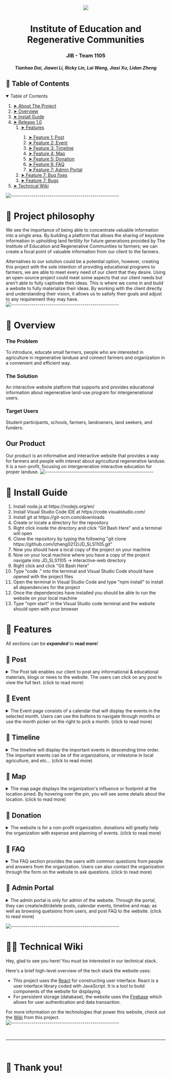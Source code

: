 <p align="center"> 
  <img src="https://github.com/lzheng0212/JD_SLS1105/blob/main/GIF/main.png?raw=true">
<!--   <img src="https://icons-for-free.com/iconfiles/png/512/ant+design+++outlined+icons+block-1324441552634165667.png" alt="Logo" width="80px" height="80px"> -->
</p>
<h1 align="center"> Institute of Education and Regenerative Communities </h1>
<h3 align="center"> JIB - Team 1105 </h3>
<h5 align="center"> 
  Tianhao Dai, 
  Jiawei Li, 
Ricky Lin, 
Lai Wang, 
Jiaxi Xu, 
Lidan Zheng
 </h5>


<!-- TABLE OF CONTENTS -->
<h2 id="table-of-contents"> 📖 Table of Contents</h2>

<details open="open">
  <summary>Table of Contents</summary>
  <ol>
    <li><a href="#projectPhilosophy"> ➤ About The Project</a></li>
    <li><a href="#overview"> ➤ Overview</a></li>
    <li><a href="#install"> ➤ Install Guide</a></li>
    <li><a href="#feature"> ➤ Release 1.0 </a>
       <ol>
        <li><a href="#feature"> ➤ Features </a></li>
        <ol>
          <li><a href="#post"> ➤ Feature 1: Post </a></li>
          <li><a href="#event"> ➤ Feature 2: Event </a></li>
          <li><a href="#timeline"> ➤ Feature 3: Timeline </a></li>
          <li><a href="#map"> ➤ Feature 4: Map </a></li>
          <li><a href="#donation"> ➤ Feature 5: Donation </a></li>
          <li><a href="#faq"> ➤ Feature 6: FAQ </a></li>
          <li><a href="#admin"> ➤ Feature 7: Admin Portal </a></li>
        </ol>
        <li><a href="#bugFixes"> ➤ Feature 7: Bug fixes </a></li>
        <li><a href="#bugs"> ➤ Feature 7: Bugs </a></li>
       </ol>
    </li>
    <li><a href="#wiki"> ➤ Technical Wiki</a></li>
  </ol>
</details>

![-----------------------------------------------------](https://raw.githubusercontent.com/andreasbm/readme/master/assets/lines/rainbow.png)
# 🧐 Project philosophy <a id="projectPhilosophy"></a>

We see the importance of being able to concentrate valuable information into a single area. By building a platform that allows the sharing of keystone information in upholding land fertility for future generations provided by The Institute of Education and Regenerative Communities to farmers; we can create a focal point of valuable information from our client to the farmers. 

Alternatives to our solution could be a potential option, however, creating this project with the sole intention of providing educational programs to farmers, we are able to meet every need of our client that they desire. Using an open-source project could meet some aspects that our client needs but aren’t able to fully captivate their ideas. This is where we come in and build a website to fully materialize their ideas. By working with the client directly and understanding their vision, it allows us to satisfy their goals and adjust to any requirement they may have. 
![-----------------------------------------------------](https://raw.githubusercontent.com/andreasbm/readme/master/assets/lines/rainbow.png)

# 📒 Overview <a id="overview"></a>

### The Problem
To introduce, educate small farmers, people who are interested in agriculture in regenerative landuse and connect farmers and organization in a convenient and efficient way.


### The Solution
An interactive website platform that supports and provides educational information about regenerative land-use program for intergenerational users.


### Target Users
Student participants, schools, farmers, landowners, land seekers, and funders.

## Our Product
Our product is an informative and interactive website that provides a way for farmers and people with interest about agricultural regenerative landuse. It is a non-profit, focusing on intergeneration interactive education for proper landuse.
![-----------------------------------------------------](https://raw.githubusercontent.com/andreasbm/readme/master/assets/lines/rainbow.png)
# 📒 Install Guide<a id="install"></a>
<ol>
  <li>Install node.js at https://nodejs.org/en/</li>
  <li>Install Visual Studio Code IDE at https://code.visualstudio.com/</li>
  <li>Install git at https://git-scm.com/downloads</li>
  <li>Create or locate a directory for the repository</li>
  <li>Right click inside the directory and click "Git Bash Here" and a terminal will open</li>
  <li>Clone the repository by typing the following "git clone https://github.com/lzheng0212/JD_SLS1105.git"</li>
  <li>Now you should have a local copy of the project on your machine</li>
  <li>Now on your local machine where you have a copy of the project navigate into JD_SLS1105 -> interactive-web directory</li>
  <li>Right click and click "Git Bash Here"</li>
  <li>Type "code ." into the terminal and Visual Studio Code should have opened with the project files</li>
  <li>Open the terminal in Visual Studio Code and type "npm install" to install all dependencies for the project</li>
  <li>Once the dependencies have installed you should be able to run the website on your local machine</li>
  <li>Type "npm start" in the Visual Studio code terminal and the website should open with your browser</li>
</ol>


# 📲 Features <a id="feature"></a>
All sections can be **_expanded_** to **read more**!
## 🌟  Post <a id="post"></a>
<details>
  <summary>The Post tab enables our client to post any informational & educational materials, blogs or news to the website. The users can click on any post to view the full text. (click to read more)</summary>
  
  <img src="https://github.com/lzheng0212/JD_SLS1105/blob/main/GIF/post.png?raw=true">
</details>



## 🌟  Event <a id="event"></a>
<details>
  <summary>
The Event page consists of a calendar that will display the events in the selected month. Users can use the buttons to navigate through months or use the month picker on the right to pick a month. (click to read more)
  </summary>
  
  <img src="https://github.com/lzheng0212/JD_SLS1105/blob/main/GIF/calendar.png?raw=true">

  
  <h3> Click on event </h3>

When clicking on a specific event, the event details will be shown.

<img src="https://github.com/lzheng0212/JD_SLS1105/blob/main/GIF/calendar-s.png?raw=true">
  
 </details>



## 🌟  Timeline <a id="timeline"></a>
<details>
  <summary>The timeline will display the important events in descending time order. The important events can be of the organizations, or milestone in local agriculture, and etc... (click to read more)</summary>
  
<img src="https://github.com/lzheng0212/JD_SLS1105/blob/main/GIF/timeline.png?raw=true">

  <h3> Design </h3>
The timeline events are displayed in a carousel style. By designing it not in a traditional timeline style, the users can view through all the timeline events in the order of time to learn more about the development of the organization.
  
</details> 



## 🌟  Map <a id="map"></a>
<details>
<summary>The map page displays the organization's influence or footprint at the location pined. By hovering over the pin, you will see some details about the location. (click to read more)</summary>

<img src="https://github.com/lzheng0212/JD_SLS1105/blob/main/GIF/map.png?raw=true">

</details> 



## 🌟  Donation <a id="donation"></a>

<details>
<summary>The website is for a non-profit organization, donations will greatly help the organization with expense and planning of events. 
  (click to read more)</summary>

<img src="https://github.com/lzheng0212/JD_SLS1105/blob/main/GIF/donation.png?raw=true">
  
  <h3> Payment </h3>
  We are using Stripe to facilitate payments, and to ensure security. 

</details> 



## 🌟  FAQ <a id="faq"></a>
<details>
<summary> The FAQ section provides the users with common questions from people and answers from the organization. Users can also contact the organization through the form on the website to ask questions. (click to read more)</summary>

<img src="https://github.com/lzheng0212/JD_SLS1105/blob/main/GIF/faq.png?raw=true">
  
  <h3> Contact Us </h3>
  The page contains the form to send to the organization.
  
<img src="https://github.com/lzheng0212/JD_SLS1105/blob/main/GIF/contactus.png?raw=true">

</details> 



## 🌟  Admin Portal <a id="admin"></a>

<details>
<summary> The admin portal is only for admin of the website. Through the portal, they can create/edit/delete posts, calendar events, timeline and map; as well as browsing quetsions from users, and post FAQ to the website. (click to read more)</summary>
  
<img src="https://github.com/lzheng0212/JD_SLS1105/blob/main/GIF/EditPost.gif?raw=true">
  
<img src="https://github.com/lzheng0212/JD_SLS1105/blob/main/GIF/admin.png?raw=true">
</details> 


![-----------------------------------------------------](https://raw.githubusercontent.com/andreasbm/readme/master/assets/lines/rainbow.png)


# 👨‍💻 Technical Wiki <a id="wiki"></a>

Hey, glad to see you here! You must be interested in our technical stack. 

Here's a brief high-level overview of the tech stack the website uses:

- This project uses the [React](https://reactjs.org/) for constructing user interface. React is a user interface library coded with JavaScript. It is a tool to build components of the website for displaying.
- For persistent storage (database), the website uses the [Firebase](https://firebase.google.com/) which allows for user authentication and data transaction.

For more information on the technologies that power this website, check out the [Wiki](https://github.com/lzheng0212/JD_SLS1105/wiki/Technical-Wiki) from this project.
![-----------------------------------------------------](https://raw.githubusercontent.com/andreasbm/readme/master/assets/lines/rainbow.png)



<br />

---

<br />

# 💛 Thank you!
